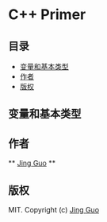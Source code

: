 # C++ Primer

## 目录

- [变量和基本类型](#变量和基本类型)
- [作者](#作者)
- [版权](#版权)

## 变量和基本类型

## 作者

** [Jing Guo](http://guoj.org/) **

## 版权

MIT. Copyright (c) [Jing Guo](http://guoj.org/)